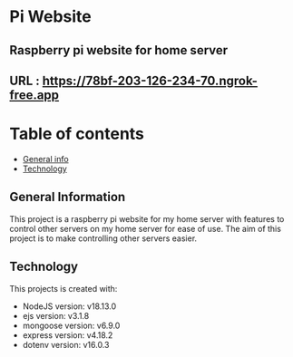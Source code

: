 # Pi Website
## Raspberry pi website for home server
## URL : https://78bf-203-126-234-70.ngrok-free.app
# Table of contents
* [General info](#general-information)
* [Technology](#technology)

## General Information
This project is a raspberry pi website for my home server with features to control other servers on my home server for ease of use.
The aim of this project is to make controlling other servers easier.

## Technology
This projects is created with:
* NodeJS version: v18.13.0
* ejs version: v3.1.8
* mongoose version: v6.9.0
* express version: v4.18.2
* dotenv version: v16.0.3
